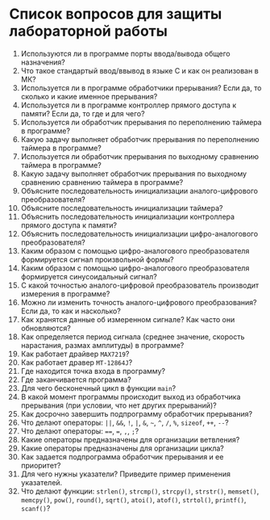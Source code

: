 # Список вопросов для защиты лабораторной работы

1. Используются ли в программе порты ввода/вывода общего назначения?
2. Что такое стандартый ввод/ввывод в языке C и как он реализован в МК?
3. Используется ли в программе обработчики прерывания? Если да, то сколько и какие именное прерывания?
4. Используется ли в программе контроллер прямого доступа к памяти? Если да, то где и для чего?
5. Используется ли обработчик прерывания по переполнению таймера в программе?
6. Какую задачу выполняет обработчик прерывания по переполнению таймера в программе?
7. Используется ли обработчик прерывания по выходному сравнению таймера в программе?
8. Какую задачу выполняет обработчик прерывания по выходному сравнению сравнению таймера в программе?
9. Объясните последовательность инициализации аналого-цифрового преобразователя?
10. Объясните последовательность инициализации таймера?
11. Объяснить последовательность инициализации контроллера прямого доступа к памяти?
12. Объяснить последовательность инициализации цифро-аналогового преобразователя?
13.	Каким образом с помощью цифро-аналогового преобразователя формируется сигнал произвольной формы?
14. Каким образом с помощью цифро-аналогового преобразователя формируется синусоидальный сигнал?
15. С какой точностью аналого-цифровой преобразователь производит измерения в программе?
16. Можно ли изменить точность аналого-цифрового преобразования? Если да, то как и насколько?
17. Как хранятся данные об измеренном сигнале? Как часто они обновляются?
18. Как определяется период сигнала (среднее значение, скорость нарастания, размах амплитуды) в программе?
19. Как работает драйвер `MAX7219`?
20. Как работает дравер `MT-12864J`?
21. Где находится точка входа в программу?
22. Где заканчивается программа?
23. Для чего бесконечный цикл в функции `main`?
24. В какой момент программы происходит выход из обработчика прерывания (при условии, что нет других прерываний)?
25. Как досрочно завершить подпрограмму обработчик прерывания?
26. Что делают операторы: `||`, `&&`, `!`, `|`, `&`, `~`, `^`, `/`, `%`, `sizeof`, `++`, `--`?
27. Что делают операторы: `==`, `=`, `,`, `;`?
28. Какие операторы предназначены для организации ветвления?
29. Какие операторы предназначены для организации цикла?
30. Как задается подпрограмма обработчик прерывания и ее приоритет?
31. Для чего нужны указатели? Приведите пример применения указателей.
32.	Что делают функции: `strlen()`, `strcmp()`, `strcpy()`, `strstr()`, `memset()`, `memcpy()`, `pow()`, `round()`, `sqrt()`, `atoi()`, `atof()`, `strtol()`, `printf()`, `scanf()`?
